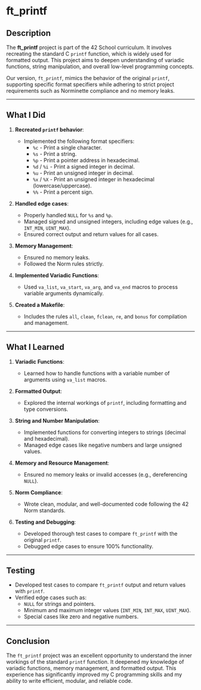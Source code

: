 # ft_printf

## **Description**
The **ft_printf** project is part of the 42 School curriculum. It involves recreating the standard C `printf` function, which is widely used for formatted output. This project aims to deepen understanding of variadic functions, string manipulation, and overall low-level programming concepts.

Our version, `ft_printf`, mimics the behavior of the original `printf`, supporting specific format specifiers while adhering to strict project requirements such as Norminette compliance and no memory leaks.

---

## **What I Did**
1. **Recreated `printf` behavior**:
   - Implemented the following format specifiers:
     - `%c` - Print a single character.
     - `%s` - Print a string.
     - `%p` - Print a pointer address in hexadecimal.
     - `%d` / `%i` - Print a signed integer in decimal.
     - `%u` - Print an unsigned integer in decimal.
     - `%x` / `%X` - Print an unsigned integer in hexadecimal (lowercase/uppercase).
     - `%%` - Print a percent sign.

2. **Handled edge cases**:
   - Properly handled `NULL` for `%s` and `%p`.
   - Managed signed and unsigned integers, including edge values (e.g., `INT_MIN`, `UINT_MAX`).
   - Ensured correct output and return values for all cases.

3. **Memory Management**:
   - Ensured no memory leaks.
   - Followed the Norm rules strictly.

4. **Implemented Variadic Functions**:
   - Used `va_list`, `va_start`, `va_arg`, and `va_end` macros to process variable arguments dynamically.

5. **Created a Makefile**:
   - Includes the rules `all`, `clean`, `fclean`, `re`, and `bonus` for compilation and management.

---

## **What I Learned**

1. **Variadic Functions**:
   - Learned how to handle functions with a variable number of arguments using `va_list` macros.

2. **Formatted Output**:
   - Explored the internal workings of `printf`, including formatting and type conversions.

3. **String and Number Manipulation**:
   - Implemented functions for converting integers to strings (decimal and hexadecimal).
   - Managed edge cases like negative numbers and large unsigned values.

4. **Memory and Resource Management**:
   - Ensured no memory leaks or invalid accesses (e.g., dereferencing `NULL`).

5. **Norm Compliance**:
   - Wrote clean, modular, and well-documented code following the 42 Norm standards.

6. **Testing and Debugging**:
   - Developed thorough test cases to compare `ft_printf` with the original `printf`.
   - Debugged edge cases to ensure 100% functionality.

---

## **Testing**
- Developed test cases to compare `ft_printf` output and return values with `printf`.
- Verified edge cases such as:
  - `NULL` for strings and pointers.
  - Minimum and maximum integer values (`INT_MIN`, `INT_MAX`, `UINT_MAX`).
  - Special cases like zero and negative numbers.

---

## **Conclusion**
The `ft_printf` project was an excellent opportunity to understand the inner workings of the standard `printf` function. It deepened my knowledge of variadic functions, memory management, and formatted output. This experience has significantly improved my C programming skills and my ability to write efficient, modular, and reliable code.

